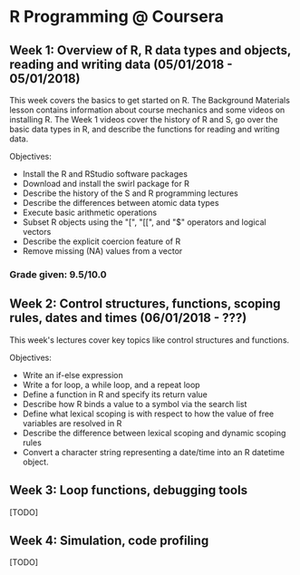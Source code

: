 # R Programming @ Coursera

## Week 1: Overview of R, R data types and objects, reading and writing data (05/01/2018 - 05/01/2018)
This week covers the basics to get started on R. The Background Materials lesson contains information about course mechanics and some videos on installing R. The Week 1 videos cover the history of R and S, go over the basic data types in R, and describe the functions for reading and writing data.

Objectives:
* Install the R and RStudio software packages
* Download and install the swirl package for R
* Describe the history of the S and R programming lectures
* Describe the differences between atomic data types
* Execute basic arithmetic operations
* Subset R objects using the "[", "[[", and "$" operators and logical vectors
* Describe the explicit coercion feature of R
* Remove missing (NA) values from a vector

### Grade given: 9.5/10.0

## Week 2: Control structures, functions, scoping rules, dates and times (06/01/2018 - ???)
This week's lectures cover key topics like control structures and functions.

Objectives:
* Write an if-else expression
* Write a for loop, a while loop, and a repeat loop
* Define a function in R and specify its return value
* Describe how R binds a value to a symbol via the search list
* Define what lexical scoping is with respect to how the value of free variables are resolved in R
* Describe the difference between lexical scoping and dynamic scoping rules
* Convert a character string representing a date/time into an R datetime object.

## Week 3: Loop functions, debugging tools
[TODO]

## Week 4: Simulation, code profiling
[TODO]
